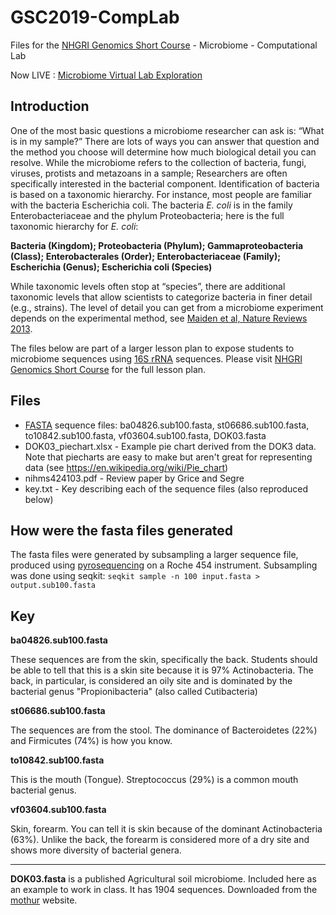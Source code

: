 # GSC2019-CompLab
Files for the [NHGRI Genomics Short Course](https://www.genome.gov/careers-training/Professional-Development-Programs/NHGRI-Short-Course-in-Genomics) - Microbiome - Computational Lab

Now LIVE : [Microbiome Virtual Lab Exploration](https://www.genome.gov/careers-training/Professional-Development-Programs/NHGRI-Short-Course-in-Genomics/Microbiome-Lesson-Plans)

## Introduction

One of the most basic questions a microbiome researcher can ask is: “What is in my sample?” There are lots of ways you can answer that question and the method you choose will determine how much biological detail you can resolve. While the microbiome refers to the collection of bacteria, fungi, viruses, protists and metazoans in a sample; Researchers are often specifically interested in the bacterial component. Identification of bacteria is based on a taxonomic hierarchy. For instance, most people are familiar with the bacteria Escherichia coli. The bacteria *E. coli* is in the family Enterobacteriaceae and the phylum Proteobacteria; here is the full taxonomic hierarchy for *E. coli*:

**Bacteria (Kingdom); Proteobacteria (Phylum); Gammaproteobacteria (Class); Enterobacterales (Order); Enterobacteriaceae (Family); Escherichia (Genus); Escherichia coli (Species)**

While taxonomic levels often stop at “species”, there are additional taxonomic levels that allow scientists to categorize bacteria in finer detail (e.g., strains). The level of detail you can get from a microbiome experiment depends on the experimental method, see [Maiden et al, Nature Reviews 2013](https://www.ncbi.nlm.nih.gov/pubmed/?term=23979428).

The files below are part of a larger lesson plan to expose students to microbiome sequences using [16S rRNA](https://en.wikipedia.org/wiki/16S_ribosomal_RNA) sequences. Please visit [NHGRI Genomics Short Course](https://www.genome.gov/careers-training/Professional-Development-Programs/NHGRI-Short-Course-in-Genomics) for the full lesson plan.

## Files

- [FASTA](https://en.wikipedia.org/wiki/FASTA) sequence files: ba04826.sub100.fasta, st06686.sub100.fasta, to10842.sub100.fasta, vf03604.sub100.fasta, DOK03.fasta
- DOK03_piechart.xlsx - Example pie chart derived from the DOK3 data. Note that piecharts are easy to make but aren't great for representing data (see https://en.wikipedia.org/wiki/Pie_chart)
- nihms424103.pdf - Review paper by Grice and Segre
- key.txt - Key describing each of the sequence files (also reproduced below)

## How were the fasta files generated

The fasta files were generated by subsampling a larger sequence file, produced using [pyrosequencing](https://en.wikipedia.org/wiki/Pyrosequencing) on a Roche 454 instrument. Subsampling was done using seqkit:
```seqkit sample -n 100 input.fasta > output.sub100.fasta```

## Key

**ba04826.sub100.fasta**

These sequences are from the skin, specifically the back. Students should be able to
tell that this is a skin site because it is 97% Actinobacteria. The back, in particular,
is considered an oily site and is dominated by the bacterial genus "Propionibacteria"
(also called Cutibacteria)

**st06686.sub100.fasta**

The sequences are from the stool. The dominance of Bacteroidetes (22%) and Firmicutes (74%)
is how you know.

**to10842.sub100.fasta**

This is the mouth (Tongue). Streptococcus (29%) is a common mouth bacterial genus.

**vf03604.sub100.fasta**

Skin, forearm. You can tell it is skin because of the dominant Actinobacteria (63%).
Unlike the back, the forearm is considered more of a dry site and shows more diversity
of bacterial genera.

----

**DOK03.fasta** is a published Agricultural soil microbiome. Included here as an example to
work in class. It has 1904 sequences. Downloaded from the [mothur](https://mothur.org/wiki/Agricultural_soil_community_analysis) website.
